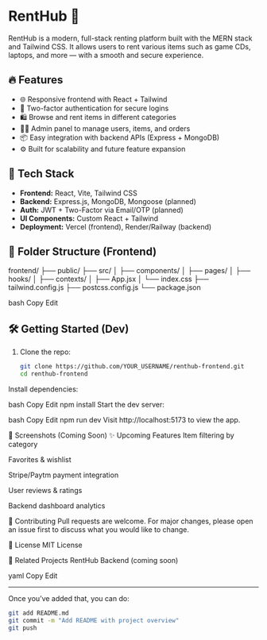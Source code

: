 # RentHub 🛒

RentHub is a modern, full-stack renting platform built with the MERN stack and Tailwind CSS. It allows users to rent various items such as game CDs, laptops, and more — with a smooth and secure experience.

## 🔥 Features

- 🌐 Responsive frontend with React + Tailwind
- 🔐 Two-factor authentication for secure logins
- 🛍️ Browse and rent items in different categories
- 🧑‍💼 Admin panel to manage users, items, and orders
- 📦 Easy integration with backend APIs (Express + MongoDB)
- ⚙️ Built for scalability and future feature expansion

## 🚀 Tech Stack

- **Frontend:** React, Vite, Tailwind CSS
- **Backend:** Express.js, MongoDB, Mongoose (planned)
- **Auth:** JWT + Two-Factor via Email/OTP (planned)
- **UI Components:** Custom React + Tailwind
- **Deployment:** Vercel (frontend), Render/Railway (backend)

## 📁 Folder Structure (Frontend)

frontend/
├── public/
├── src/
│ ├── components/
│ ├── pages/
│ ├── hooks/
│ ├── contexts/
│ ├── App.jsx
│ └── index.css
├── tailwind.config.js
├── postcss.config.js
└── package.json

bash
Copy
Edit

## 🛠️ Getting Started (Dev)

1. Clone the repo:
   ```bash
   git clone https://github.com/YOUR_USERNAME/renthub-frontend.git
   cd renthub-frontend
Install dependencies:

bash
Copy
Edit
npm install
Start the dev server:

bash
Copy
Edit
npm run dev
Visit http://localhost:5173 to view the app.

📸 Screenshots (Coming Soon)
✨ Upcoming Features
Item filtering by category

Favorites & wishlist

Stripe/Paytm payment integration

User reviews & ratings

Backend dashboard analytics

🤝 Contributing
Pull requests are welcome. For major changes, please open an issue first to discuss what you would like to change.

📄 License
MIT License

🔗 Related Projects
RentHub Backend (coming soon)

yaml
Copy
Edit

---

Once you’ve added that, you can do:

```bash
git add README.md
git commit -m "Add README with project overview"
git push